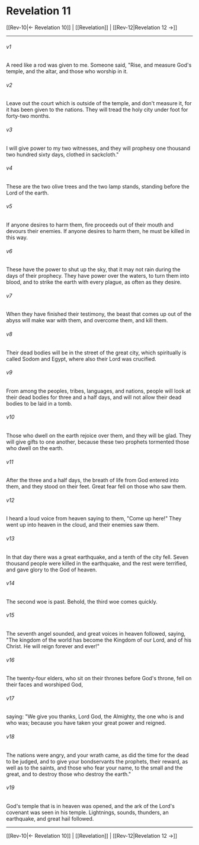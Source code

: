 # Revelation 11

[[Rev-10|← Revelation 10]] | [[Revelation]] | [[Rev-12|Revelation 12 →]]
***



###### v1 
A reed like a rod was given to me. Someone said, "Rise, and measure God's temple, and the altar, and those who worship in it. 

###### v2 
Leave out the court which is outside of the temple, and don't measure it, for it has been given to the nations. They will tread the holy city under foot for forty-two months. 

###### v3 
I will give power to my two witnesses, and they will prophesy one thousand two hundred sixty days, clothed in sackcloth." 

###### v4 
These are the two olive trees and the two lamp stands, standing before the Lord of the earth. 

###### v5 
If anyone desires to harm them, fire proceeds out of their mouth and devours their enemies. If anyone desires to harm them, he must be killed in this way. 

###### v6 
These have the power to shut up the sky, that it may not rain during the days of their prophecy. They have power over the waters, to turn them into blood, and to strike the earth with every plague, as often as they desire. 

###### v7 
When they have finished their testimony, the beast that comes up out of the abyss will make war with them, and overcome them, and kill them. 

###### v8 
Their dead bodies will be in the street of the great city, which spiritually is called Sodom and Egypt, where also their Lord was crucified. 

###### v9 
From among the peoples, tribes, languages, and nations, people will look at their dead bodies for three and a half days, and will not allow their dead bodies to be laid in a tomb. 

###### v10 
Those who dwell on the earth rejoice over them, and they will be glad. They will give gifts to one another, because these two prophets tormented those who dwell on the earth. 

###### v11 
After the three and a half days, the breath of life from God entered into them, and they stood on their feet. Great fear fell on those who saw them. 

###### v12 
I heard a loud voice from heaven saying to them, "Come up here!" They went up into heaven in the cloud, and their enemies saw them. 

###### v13 
In that day there was a great earthquake, and a tenth of the city fell. Seven thousand people were killed in the earthquake, and the rest were terrified, and gave glory to the God of heaven. 

###### v14 
The second woe is past. Behold, the third woe comes quickly. 

###### v15 
The seventh angel sounded, and great voices in heaven followed, saying, "The kingdom of the world has become the Kingdom of our Lord, and of his Christ. He will reign forever and ever!" 

###### v16 
The twenty-four elders, who sit on their thrones before God's throne, fell on their faces and worshiped God, 

###### v17 
saying: "We give you thanks, Lord God, the Almighty, the one who is and who was; because you have taken your great power and reigned. 

###### v18 
The nations were angry, and your wrath came, as did the time for the dead to be judged, and to give your bondservants the prophets, their reward, as well as to the saints, and those who fear your name, to the small and the great, and to destroy those who destroy the earth." 

###### v19 
God's temple that is in heaven was opened, and the ark of the Lord's covenant was seen in his temple. Lightnings, sounds, thunders, an earthquake, and great hail followed.

***
[[Rev-10|← Revelation 10]] | [[Revelation]] | [[Rev-12|Revelation 12 →]]
